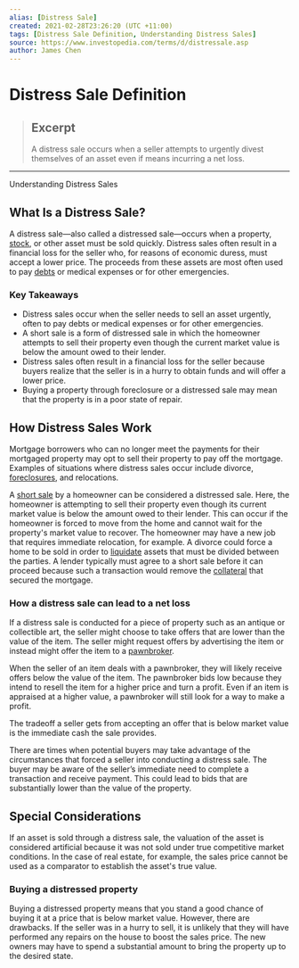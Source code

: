 ```yaml
---
alias: [Distress Sale]
created: 2021-02-28T23:26:20 (UTC +11:00)
tags: [Distress Sale Definition, Understanding Distress Sales]
source: https://www.investopedia.com/terms/d/distressale.asp
author: James Chen
---
```


# Distress Sale Definition

> ## Excerpt
> A distress sale occurs when a seller attempts to urgently divest themselves of an asset even if means incurring a net loss.

---

Understanding Distress Sales
## What Is a Distress Sale?

A distress sale—also called a distressed sale—occurs when a property, [stock](https://www.investopedia.com/terms/s/stock.asp), or other asset must be sold quickly. Distress sales often result in a financial loss for the seller who, for reasons of economic duress, must accept a lower price. The proceeds from these assets are most often used to pay [debts](https://www.investopedia.com/terms/d/debt.asp) or medical expenses or for other emergencies.

### Key Takeaways

-   Distress sales occur when the seller needs to sell an asset urgently, often to pay debts or medical expenses or for other emergencies.
-   A short sale is a form of distressed sale in which the homeowner attempts to sell their property even though the current market value is below the amount owed to their lender.
-   Distress sales often result in a financial loss for the seller because buyers realize that the seller is in a hurry to obtain funds and will offer a lower price.
-   Buying a property through foreclosure or a distressed sale may mean that the property is in a poor state of repair.

## How Distress Sales Work

Mortgage borrowers who can no longer meet the payments for their mortgaged property may opt to sell their property to pay off the mortgage. Examples of situations where distress sales occur include divorce, [foreclosures](https://www.investopedia.com/terms/f/foreclosure.asp), and relocations.

A [short sale](https://www.investopedia.com/terms/s/shortsale.asp) by a homeowner can be considered a distressed sale. Here, the homeowner is attempting to sell their property even though its current market value is below the amount owed to their lender. This can occur if the homeowner is forced to move from the home and cannot wait for the property's market value to recover. The homeowner may have a new job that requires immediate relocation, for example. A divorce could force a home to be sold in order to [liquidate](https://www.investopedia.com/terms/l/liquidate.asp) assets that must be divided between the parties. A lender typically must agree to a short sale before it can proceed because such a transaction would remove the [collateral](https://www.investopedia.com/terms/c/collateral.asp) that secured the mortgage.

### How a distress sale can lead to a net loss

If a distress sale is conducted for a piece of property such as an antique or collectible art, the seller might choose to take offers that are lower than the value of the item. The seller might request offers by advertising the item or instead might offer the item to a [pawnbroker](https://www.investopedia.com/articles/personal-finance/112415/how-pawnshops-make-money.asp).

When the seller of an item deals with a pawnbroker, they will likely receive offers below the value of the item. The pawnbroker bids low because they intend to resell the item for a higher price and turn a profit. Even if an item is appraised at a higher value, a pawnbroker will still look for a way to make a profit.

The tradeoff a seller gets from accepting an offer that is below market value is the immediate cash the sale provides.

There are times when potential buyers may take advantage of the circumstances that forced a seller into conducting a distress sale. The buyer may be aware of the seller’s immediate need to complete a transaction and receive payment. This could lead to bids that are substantially lower than the value of the property.

## Special Considerations

If an asset is sold through a distress sale, the valuation of the asset is considered artificial because it was not sold under true competitive market conditions. In the case of real estate, for example, the sales price cannot be used as a comparator to establish the asset's true value.

### Buying a distressed property

Buying a distressed property means that you stand a good chance of buying it at a price that is below market value. However, there are drawbacks. If the seller was in a hurry to sell, it is unlikely that they will have performed any repairs on the house to boost the sales price. The new owners may have to spend a substantial amount to bring the property up to the desired state.
